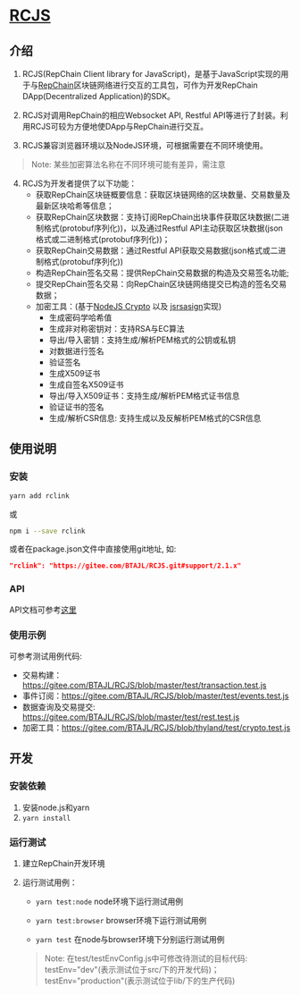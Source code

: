 # [RCJS](https://gitee.com/BTAJL/RCJS)

## 介绍
1. RCJS(RepChain Client library for JavaScript)，是基于JavaScript实现的用于与[RepChain](https://gitee.com/BTAJL/repchain)区块链网络进行交互的工具包，可作为开发RepChain DApp(Decentralized Application)的SDK。

2. RCJS对调用RepChain的相应Websocket API, Restful API等进行了封装。利用RCJS可较为方便地使DApp与RepChain进行交互。

3. RCJS兼容浏览器环境以及NodeJS环境，可根据需要在不同环境使用。

  > Note: 某些加密算法名称在不同环境可能有差异，需注意

4. RCJS为开发者提供了以下功能：
   - 获取RepChain区块链概要信息：获取区块链网络的区块数量、交易数量及最新区块哈希等信息；
   - 获取RepChain区块数据：支持订阅RepChain出块事件获取区块数据(二进制格式(protobuf序列化))，以及通过Restful API主动获取区块数据(json格式或二进制格式(protobuf序列化))；
   - 获取RepChain交易数据：通过Restful API获取交易数据(json格式或二进制格式(protobuf序列化))
   - 构造RepChain签名交易：提供RepChain交易数据的构造及交易签名功能;
   - 提交RepChain签名交易：向RepChain区块链网络提交已构造的签名交易数据；
   - 加密工具：(基于[NodeJS Crypto]() 以及 [jsrsasign]()实现)
     - 生成密码学哈希值
     - 生成非对称密钥对：支持RSA与EC算法
     - 导出/导入密钥：支持生成/解析PEM格式的公钥或私钥
     - 对数据进行签名
     - 验证签名
     - 生成X509证书
     - 生成自签名X509证书
     - 导出/导入X509证书：支持生成/解析PEM格式证书信息
     - 验证证书的签名
     - 生成/解析CSR信息: 支持生成以及反解析PEM格式的CSR信息
     
     

## 使用说明
### 安装 
```bash
yarn add rclink
```
或 
```bash
npm i --save rclink
```
或者在package.json文件中直接使用git地址, 如:
```json
"rclink": "https://gitee.com/BTAJL/RCJS.git#support/2.1.x" 
```
### API
API文档可参考[这里](https://btajl.gitee.io/rcjs)
### 使用示例
可参考测试用例代码:
- 交易构建： https://gitee.com/BTAJL/RCJS/blob/master/test/transaction.test.js
- 事件订阅：https://gitee.com/BTAJL/RCJS/blob/master/test/events.test.js
- 数据查询及交易提交: https://gitee.com/BTAJL/RCJS/blob/master/test/rest.test.js
- 加密工具：https://gitee.com/BTAJL/RCJS/blob/thyland/test/crypto.test.js



## 开发
### 安装依赖
1. 安装node.js和yarn
2. `yarn install`



### 运行测试
1. 建立RepChain开发环境
2. 运行测试用例：
    - `yarn test:node` node环境下运行测试用例
    
    - `yarn test:browser` browser环境下运行测试用例
    
    - `yarn test` 在node与browser环境下分别运行测试用例
    
    > Note: 在test/testEnvConfig.js中可修改待测试的目标代码: testEnv="dev"(表示测试位于src/下的开发代码)；testEnv="production"(表示测试位于lib/下的生产代码)